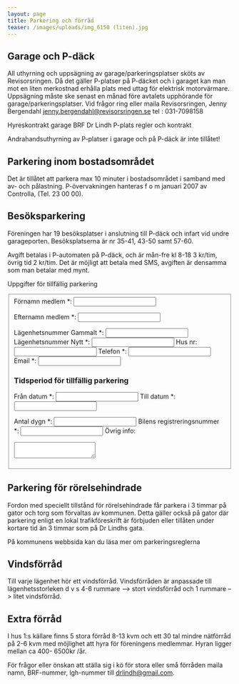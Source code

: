 ```yaml
---
layout: page
title: Parkering och förråd
teaser: /images/uploads/img_6150 (liten).jpg
---
```

## Garage och P-däck
All uthyrning och uppsägning av garage/parkeringsplatser sköts av Revisorsringen. Då det gäller P-platser på P-däcket och i garaget kan man mot en liten merkostnad erhålla plats med uttag för elektrisk motorvärmare.
Uppsägning måste ske senast en månad före avtalets upphörande för garage/parkeringsplatser.
Vid frågor ring eller maila Revisorsringen, Jenny Bergendahl jenny.bergendahl@revisorsringen.se tel : 031-7098158

Hyreskontrakt garage BRF Dr Lindh
P-plats regler och kontrakt

Andrahandsuthyrning av P-platser i garage och på P-däck är inte tillåtet!

## Parkering inom bostadsområdet
Det är tillåtet att parkera max 10 minuter i bostadsområdet i samband med av- och pålastning.
P-övervakningen hanteras f o m januari 2007 av Controlla, (Tel. 23 00 00).

## Besöksparkering
Föreningen har 19 besöksplatser i anslutning till P-däck och infart vid undre garageporten. Besöksplatserna är nr 35-41, 43-50 samt 57-60.

Avgift betalas i P-automaten på P-däck, och är mån-fre kl 8-18 3 kr/tim, övrig tid 2 kr/tim. Det är möjligt att betala med SMS, avgiften är densamma som man betalar med mynt.

Uppgifter för tillfällig parkering

<fieldset>
<form data-netlify="true" data-netlify-honeypot="bot-field">
<label>Förnamn medlem *:</label>
<input type="text" name="fornamn">

<label for="efternamn">Efternamn medlem *:</label>
<input type="text" id="efternamn">

<label for="lagenhetsnummer">Lägenhetsnummer Gammalt *:</label>
<input type="text" id="lagenhetsnummer">
<label for="lagenhetsnummer_nytt">Lägenhetsnummer Nytt *:</label>
<input type="text" id="lagenhetsnummer_nytt">
<label for="husnr">Hus nr:</label>
<input type="text" id="husnr">
<label for="telefon">Telefon *:</label>
<input type="text" id="telefon">
<label for="epost">Email *:</label>
<input type="text" id="epost">

<h3>Tidsperiod för tillfällig parkering</h3>

<label for="fran">Från datum *:</label>
<input type="text" id="fran">
<label for="till">Till datum *:</label>
<input type="text" id="till">

<label for="antal_dygn">Antal dygn *:</label>
<input type="text" id="antal_dygn">
<label for="regnr">Bilens registreringsnummer *:</label>
<input type="text" id="regnr">
<label for="ovrigt">Övrig info:</label>
<textarea id="ovrigt">

</textarea>

</form>
</fieldset>

## Parkering för rörelsehindrade
Fordon med speciellt tillstånd för rörelsehindrade får parkera i 3 timmar på gator och torg som förvaltas av kommunen. Detta gäller också på gator där parkering enligt en lokal trafikföreskrift är förbjuden eller tillåten under kortare tid än 3 timmar som på Dr Lindhs gata.

På kommunens webbsida kan du läsa mer om parkeringsreglerna

## Vindsförråd
Till varje lägenhet hör ett vindsförråd. Vindsförråden är anpassade till lägenhetsstorleken d v s 4-6 rummare –> stort vindsförråd och 1 rummare –> litet vindsförråd.

## Extra förråd
I hus 1:s källare finns 5 stora förråd 8-13 kvm och ett 30 tal mindre nätförråd på 2-6 kvm med möjlighet att hyra för föreningens medlemmar. Hyran ligger mellan ca 400- 6500kr /år.

För frågor eller önskan att ställa sig i kö för stora eller små förråden maila namn, BRF-nummer, lgh-nummer till drlindh@gmail.com.

 
